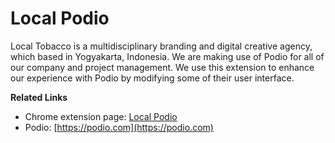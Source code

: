 # Local Podio
Local Tobacco is a multidisciplinary branding and digital creative agency, which based in Yogyakarta, Indonesia. We are making use of Podio for all of our company and project management. We use this extension to enhance our experience with Podio by modifying some of their user interface.


**Related Links**
* Chrome extension page: [Local Podio](https://chrome.google.com/webstore/detail/local-podio/oegpcccfjiclffgoankmdamigmfneoik)
* Podio: [https://podio.com](https://podio.com)
